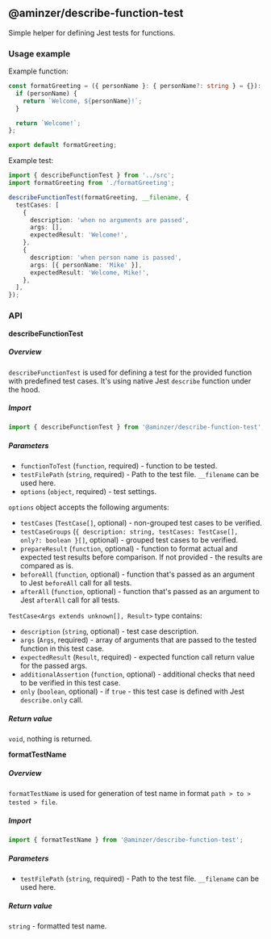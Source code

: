 ## @aminzer/describe-function-test

Simple helper for defining Jest tests for functions.

### Usage example

Example function:
```typescript
const formatGreeting = ({ personName }: { personName?: string } = {}): string => {
  if (personName) {
    return `Welcome, ${personName}!`;
  }

  return `Welcome!`;
};

export default formatGreeting;
```

Example test:
```typescript
import { describeFunctionTest } from '../src';
import formatGreeting from './formatGreeting';

describeFunctionTest(formatGreeting, __filename, {
  testCases: [
    {
      description: 'when no arguments are passed',
      args: [],
      expectedResult: 'Welcome!',
    },
    {
      description: 'when person name is passed',
      args: [{ personName: 'Mike' }],
      expectedResult: 'Welcome, Mike!',
    },
  ],
});

```

### API

**describeFunctionTest**

##### Overview

`describeFunctionTest` is used for defining a test for the provided function with predefined test cases.
It's using native Jest `describe` function under the hood.

##### Import
```typescript
import { describeFunctionTest } from '@aminzer/describe-function-test';
```

##### Parameters

* `functionToTest` (`function`, required) - function to be tested.
* `testFilePath` (`string`, required) - Path to the test file. `__filename` can be used here.
* `options` (`object`, required) - test settings.

`options` object accepts the following arguments:
* `testCases` (`TestCase[]`, optional) - non-grouped test cases to be verified.
* `testCaseGroups` (`{ description: string, testCases: TestCase[], only?: boolean }[]`, optional) - grouped test cases to be verified.
* `prepareResult` (`function`, optional) - function to format actual and expected test results before comparison. If not provided - the results are compared as is.
* `beforeAll` (`function`, optional) - function that's passed as an argument to Jest `beforeAll` call for all tests.
* `afterAll` (`function`, optional) - function that's passed as an argument to Jest `afterAll` call for all tests.

`TestCase<Args extends unknown[], Result>` type contains:
* `description` (`string`, optional) - test case description.
* `args` (`Args`, required) - array of arguments that are passed to the tested function in this test case.
* `expectedResult` (`Result`, required) - expected function call return value for the passed args.
* `additionalAssertion` (`function`, optional) - additional checks that need to be verified in this test case.
* `only` (`boolean`, optional) - if `true` - this test case is defined with Jest `describe.only` call.

##### Return value

`void`, nothing is returned.

**formatTestName**

##### Overview

`formatTestName` is used for generation of test name in format `path > to > tested > file`.

##### Import
```typescript
import { formatTestName } from '@aminzer/describe-function-test';
```

##### Parameters

* `testFilePath` (`string`, required) - Path to the test file. `__filename` can be used here.

##### Return value

`string` - formatted test name.
